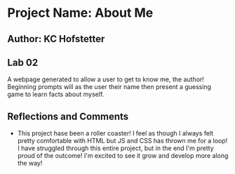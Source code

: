 # Project Name: About Me

## Author: KC Hofstetter

## Lab 02

A webpage generated to allow a user to get to know me, the author! Beginning prompts will as the user their name then present a guessing game to learn facts about myself.

## Reflections and Comments

- This project hase been a roller coaster! I feel as though I always felt pretty comfortable with HTML but JS and CSS has thrown me for a loop! I have struggled through this entire project, but in the end I'm pretty proud of the outcome! I'm excited to see it grow and develop more along the way!
